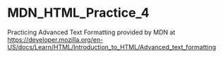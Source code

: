 # MDN_HTML_Practice_4
Practicing Advanced Text Formatting provided by MDN at https://developer.mozilla.org/en-US/docs/Learn/HTML/Introduction_to_HTML/Advanced_text_formatting
